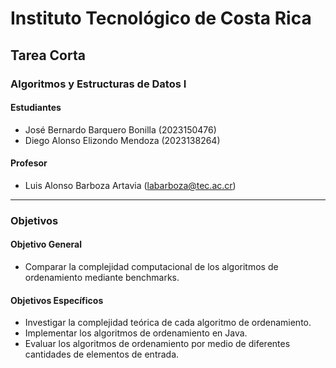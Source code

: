 # Instituto Tecnológico de Costa Rica

## Tarea Corta

### Algoritmos y Estructuras de Datos I

#### Estudiantes

- José Bernardo Barquero Bonilla (2023150476)
- Diego Alonso Elizondo Mendoza (2023138264)

#### Profesor

- Luis Alonso Barboza Artavia (<labarboza@tec.ac.cr>)

---

### Objetivos

#### Objetivo General

- Comparar la complejidad computacional de los algoritmos de ordenamiento mediante
benchmarks.

#### Objetivos Específicos

- Investigar la complejidad teórica de cada algoritmo de ordenamiento.
- Implementar los algoritmos de ordenamiento en Java.
- Evaluar los algoritmos de ordenamiento por medio de diferentes cantidades de elementos de
entrada.

